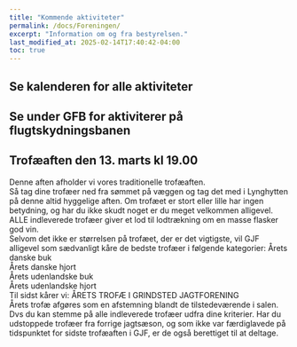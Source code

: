 ```yaml
---
title: "Kommende aktiviteter"
permalink: /docs/Foreningen/
excerpt: "Information om og fra bestyrelsen."
last_modified_at: 2025-02-14T17:40:42-04:00
toc: true
---
```

## Se kalenderen for alle aktiviteter

## Se under GFB for aktiviterer på flugtskydningsbanen
## Trofæaften den 13. marts kl 19.00
Denne aften afholder vi vores traditionelle trofæaften.   
Så tag dine trofæer ned fra sømmet på væggen og tag det med i Lynghytten på denne altid hyggelige aften. Om trofæet er stort eller lille har ingen betydning, og har du ikke skudt noget er du meget velkommen alligevel. ALLE indleverede trofæer giver et lod til lodtrækning om en masse flasker god vin.    
Selvom det ikke er størrelsen på trofæet, der er det vigtigste, vil GJF alligevel som sædvanligt kåre de bedste trofæer i følgende kategorier:
Årets danske buk    
Årets danske hjort    
Årets udenlandske buk    
Årets udenlandske hjort     
Til sidst kårer vi: ÅRETS TROFÆ I GRINDSTED JAGTFORENING     
Årets trofæ afgøres som en afstemning blandt de tilstedeværende i salen. Dvs du kan stemme på alle indleverede
trofæer udfra dine kriterier.
Har du udstoppede trofæer fra forrige jagtsæson, og som ikke var færdiglavede på tidspunktet for sidste trofæaften i
GJF, er de også berettiget til at deltage.
